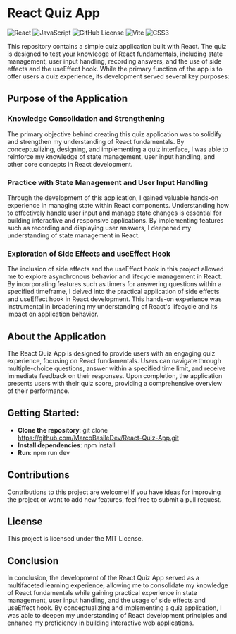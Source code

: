 # React Quiz App

![React](https://img.shields.io/badge/react-%2320232a.svg?style=for-the-badge&logo=react&logoColor=%2361DAFB)
![JavaScript](https://img.shields.io/badge/javascript-%23323330.svg?style=for-the-badge&logo=javascript&logoColor=%23F7DF1E)
![GitHub License](https://img.shields.io/github/license/MarcoBasileDev/Leetcode-Solutions?style=for-the-badge)
![Vite](https://img.shields.io/badge/vite-%23646CFF.svg?style=for-the-badge&logo=vite&logoColor=white)
![CSS3](https://img.shields.io/badge/css3-%231572B6.svg?style=for-the-badge&logo=css3&logoColor=white)

This repository contains a simple quiz application built with React. The quiz is designed to test your knowledge of React fundamentals, including state management, user input handling, recording answers, and the use of side effects and the useEffect hook. While the primary function of the app is to offer users a quiz experience, its development served several key purposes:

## Purpose of the Application

### Knowledge Consolidation and Strengthening

The primary objective behind creating this quiz application was to solidify and strengthen my understanding of React fundamentals. By conceptualizing, designing, and implementing a quiz interface, I was able to reinforce my knowledge of state management, user input handling, and other core concepts in React development.

### Practice with State Management and User Input Handling

Through the development of this application, I gained valuable hands-on experience in managing state within React components. Understanding how to effectively handle user input and manage state changes is essential for building interactive and responsive applications. By implementing features such as recording and displaying user answers, I deepened my understanding of state management in React.

### Exploration of Side Effects and useEffect Hook

The inclusion of side effects and the useEffect hook in this project allowed me to explore asynchronous behavior and lifecycle management in React. By incorporating features such as timers for answering questions within a specified timeframe, I delved into the practical application of side effects and useEffect hook in React development. This hands-on experience was instrumental in broadening my understanding of React's lifecycle and its impact on application behavior.

## About the Application

The React Quiz App is designed to provide users with an engaging quiz experience, focusing on React fundamentals. Users can navigate through multiple-choice questions, answer within a specified time limit, and receive immediate feedback on their responses. Upon completion, the application presents users with their quiz score, providing a comprehensive overview of their performance.

## Getting Started:

- **Clone the repository**: git clone https://github.com/MarcoBasileDev/React-Quiz-App.git
- **Install dependencies**: npm install
- **Run**: npm run dev

## Contributions

Contributions to this project are welcome! If you have ideas for improving the project or want to add new features, feel free to submit a pull request.

## License

This project is licensed under the MIT License.

## Conclusion

In conclusion, the development of the React Quiz App served as a multifaceted learning experience, allowing me to consolidate my knowledge of React fundamentals while gaining practical experience in state management, user input handling, and the usage of side effects and useEffect hook. By conceptualizing and implementing a quiz application, I was able to deepen my understanding of React development principles and enhance my proficiency in building interactive web applications.
